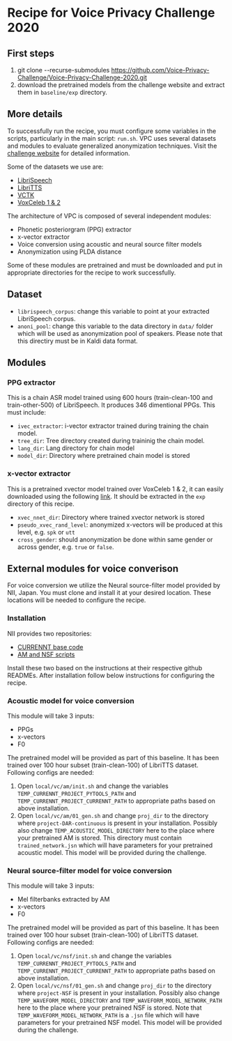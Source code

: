 # Recipe for Voice Privacy Challenge 2020

## First steps

1. git clone --recurse-submodules https://github.com/Voice-Privacy-Challenge/Voice-Privacy-Challenge-2020.git
2. download the pretrained models from the challenge website and extract them in `baseline/exp` directory.

## More details

To successfully run the recipe, you must configure some variables in the scripts, particularly in the main script: `run.sh`. VPC uses several datasets and modules to evaluate generalized anonymization techniques. Visit the [challenge website](https://www.voiceprivacychallenge.org/) for detailed information.

Some of the datasets we use are:
* [LibriSpeech](http://www.openslr.org/12/)
* [LibriTTS](http://www.openslr.org/60/)
* [VCTK](https://homepages.inf.ed.ac.uk/jyamagis/page3/page58/page58.html)
* [VoxCeleb 1 & 2](http://www.robots.ox.ac.uk/~vgg/data/voxceleb/)

The architecture of VPC is composed of several independent modules:
* Phonetic posteriorgram (PPG) extractor
* x-vector extractor
* Voice conversion using acoustic and neural source filter models
* Anonymization using PLDA distance

Some of these modules are pretrained and must be downloaded and put in appropriate directories for the recipe to work successfully.

## Dataset

- `librispeech_corpus`: change this variable to point at your extracted LibriSpeech corpus.
- `anoni_pool`: change this variable to the data directory in `data/` folder which will be used as anonymization pool of speakers. Please note that this directiry must be in Kaldi data format.

## Modules

### PPG extractor

This is a chain ASR model trained using 600 hours (train-clean-100 and train-other-500) of LibriSpeech. It produces 346 dimentional PPGs. This must include:

- `ivec_extractor`: i-vector extractor trained during training the chain model.
- `tree_dir`: Tree directory created during traininig the chain model.
- `lang_dir`: Lang directory for chain model
- `model_dir`: Directory where pretrained chain model is stored


### x-vector extractor

This is a pretrained xvector model trained over VoxCeleb 1 & 2, it can easily downloaded using the following [link](http://kaldi-asr.org/models/7/0007_voxceleb_v2_1a.tar.gz). It should be extracted in the `exp` directory of this recipe.

- `xvec_nnet_dir`: Directory where trained xvector network is stored
- `pseudo_xvec_rand_level`: anonymized x-vectors will be produced at this level, e.g. `spk` or `utt`
- `cross_gender`: should anonymization be done within same gender or across gender, e.g. `true` or `false`.


## External modules for voice converison

For voice conversion we utilize the Neural source-filter model provided by NII, Japan. You must clone and install it at your desired location. These locations will be needed to configure the recipe.

### Installation

NII provides two repositories:
- [CURRENNT base code](https://github.com/nii-yamagishilab/project-CURRENNT-public)
- [AM and NSF scripts](https://github.com/nii-yamagishilab/project-CURRENNT-scripts)

Install these two based on the instructions at their respective github READMEs. After installation follow below instructions for configuring the recipe.

### Acoustic model for voice conversion

This module will take 3 inputs: 
- PPGs
- x-vectors
- F0

The pretrained model will be provided as part of this baseline. It has been trained over 100 hour subset (train-clean-100) of LibriTTS dataset. Following configs are needed:

  1. Open `local/vc/am/init.sh` and change the variables `TEMP_CURRENNT_PROJECT_PYTOOLS_PATH` and `TEMP_CURRENNT_PROJECT_CURRENNT_PATH` to appropriate paths based on above installation.
  2. Open `local/vc/am/01_gen.sh` and change `proj_dir` to the directory where `project-DAR-continuous` is present in your installation. Possibly also change `TEMP_ACOUSTIC_MODEL_DIRECTORY` here to the place where your pretrained AM is stored. This directory must contain `trained_network.jsn` which will have parameters for your pretrained acoustic model. This model will be provided during the challenge.

### Neural source-filter model for voice conversion

This module will take 3 inputs: 
- Mel filterbanks extracted by AM
- x-vectors
- F0

The pretrained model will be provided as part of this baseline. It has been trained over 100 hour subset (train-clean-100) of LibriTTS dataset. Following configs are needed:

  1. Open `local/vc/nsf/init.sh` and change the variables `TEMP_CURRENNT_PROJECT_PYTOOLS_PATH` and `TEMP_CURRENNT_PROJECT_CURRENNT_PATH` to appropriate paths based on above installation.
  2. Open `local/vc/nsf/01_gen.sh` and change `proj_dir` to the directory where `project-NSF` is present in your installation. Possibly also change `TEMP_WAVEFORM_MODEL_DIRECTORY` and `TEMP_WAVEFORM_MODEL_NETWORK_PATH` here to the place where your pretrained NSF is stored. Note that `TEMP_WAVEFORM_MODEL_NETWORK_PATH` is a `.jsn` file which will have parameters for your pretrained NSF model. This model will be provided during the challenge.

